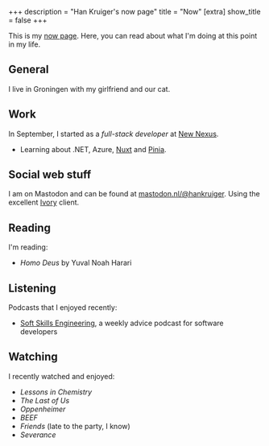 +++
description = "Han Kruiger's now page"
title = "Now"
[extra]
show_title = false
+++

This is my [now page](https://nownownow.com/about).
Here, you can read about what I'm doing at this point in my life.

## General
I live in Groningen with my girlfriend and our cat.

## Work
In September, I started as a *full-stack developer* at [New Nexus](https://newnexus.nl/).

- Learning about .NET, Azure, [Nuxt](https://nuxt.com) and [Pinia](https://pinia.vuejs.org).

## Social web stuff

I am on Mastodon and can be found at [mastodon.nl/@hankruiger](https://mastodon.nl/@hankruiger). Using the excellent [Ivory](https://tapbots.com/ivory/) client.

## Reading
I'm reading:

- *Homo Deus* by Yuval Noah Harari

## Listening
Podcasts that I enjoyed recently:

- [Soft Skills Engineering](https://softskills.audio/), a weekly advice podcast for software developers

## Watching
I recently watched and enjoyed:

- *Lessons in Chemistry*
- *The Last of Us*
- *Oppenheimer*
- *BEEF*
- *Friends* (late to the party, I know)
- *Severance*
